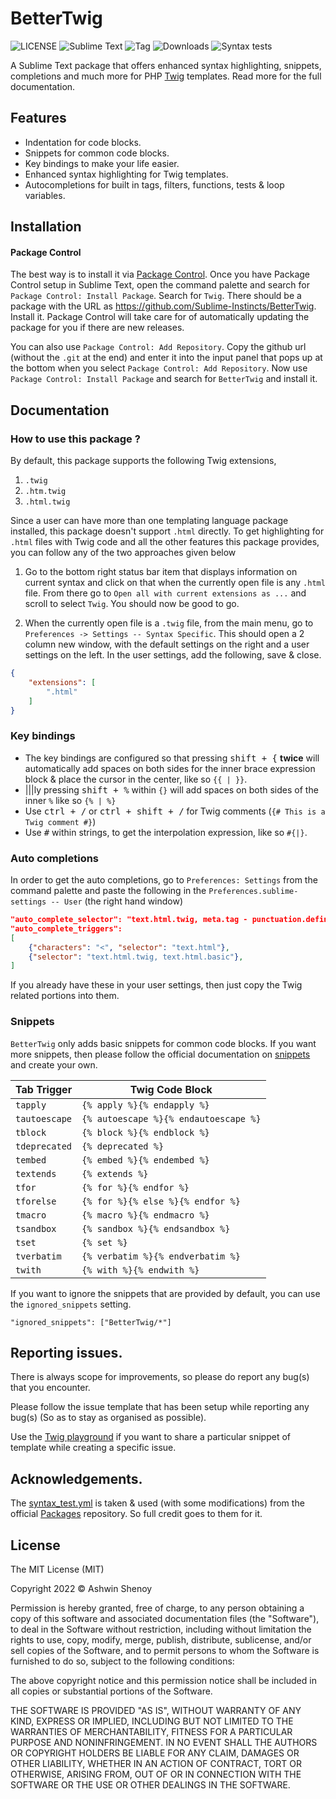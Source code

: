 # BetterTwig

![LICENSE](https://img.shields.io/badge/LICENSE-MIT-green?style=for-the-badge) ![Sublime Text](https://img.shields.io/badge/ST-Build%203092+-orange?style=for-the-badge&logo=sublime-text) ![Tag](https://img.shields.io/github/v/tag/Sublime-Instincts/BetterTwig?style=for-the-badge&logo=github&sort=semver) ![Downloads](https://img.shields.io/packagecontrol/dt/Twig?style=for-the-badge)
![Syntax tests](https://img.shields.io/github/workflow/status/Sublime-Instincts/BetterTwig/syntax_test?color=green&label=Syntax%20Tests&logo=github&logoColor=white&style=for-the-badge)

A Sublime Text package that offers enhanced syntax highlighting, snippets, completions and much more for PHP [Twig](https://twig.symfony.com/) templates. Read more for the full documentation.

## Features

- Indentation for code blocks.
- Snippets for common code blocks.
- Key bindings to make your life easier.
- Enhanced syntax highlighting for Twig templates.
- Autocompletions for built in tags, filters, functions, tests & loop variables.

## Installation

#### Package Control
The best way is to install it via [Package Control](https://packagecontrol.io/). Once you have Package Control setup in Sublime Text, open the command palette and search for `Package Control: Install Package`. Search for `Twig`. There should be a package with the URL as https://github.com/Sublime-Instincts/BetterTwig. Install it. Package Control will take care for of automatically updating the package for you if there are new releases.

You can also use `Package Control: Add Repository`. Copy the github url (without the `.git` at the end) and enter it into the input panel that pops up at the bottom when you select `Package Control: Add Repository`. Now use `Package Control: Install Package` and search for `BetterTwig` and install it.

## Documentation

### How to use this package ?

By default, this package supports the following Twig extensions,

1. `.twig`
2. `.htm.twig`
3. `.html.twig`

Since a user can have more than one templating language package installed, this package doesn't support `.html` directly. To get highlighting for `.html` files with Twig code and all the other features this package provides, you can follow any of the two approaches given below 

1. Go to the bottom right status bar item that displays information on current syntax and click on that when the currently open file is any `.html` file. From there go to `Open all with current extensions as ...` and scroll to select `Twig`. You should now be good to go.

2. When the currently open file is a `.twig` file, from the main menu, go to `Preferences -> Settings -- Syntax Specific`. This should open a 2 column new window, with the default settings on the right and a user settings on the left. In the user settings, add the following, save & close.

```json
{
    "extensions": [
        ".html"
    ]
}
``` 

### Key bindings

- The key bindings are configured so that pressing <kbd>shift + {</kbd> **twice** will automatically add spaces on both sides for the inner brace expression block & place the cursor in the center, like so `{{ | }}`.
- |||ly pressing <kbd>shift + %</kbd> within `{}` will add spaces on both sides of the inner `%` like so `{% | %}`
- Use <kbd>ctrl + /</kbd> or <kbd>ctrl + shift + /</kbd> for Twig comments (`{# This is a Twig comment #}`)
- Use <kbd>#</kbd> within strings, to get the interpolation expression, like so `#{|}`.

### Auto completions
In order to get the auto completions, go to `Preferences: Settings` from the command palette and paste the following in the `Preferences.sublime-settings -- User` (the right hand window)

```json
"auto_complete_selector": "text.html.twig, meta.tag - punctuation.definition.tag.begin, source - comment - string.quoted.double.block - string.quoted.single.block - string.unquoted.heredoc",
"auto_complete_triggers":
[
    {"characters": "<", "selector": "text.html"},
    {"selector": "text.html.twig, text.html.basic"},
]
```

If you already have these in your user settings, then just copy the Twig related portions into them.

### Snippets

`BetterTwig` only adds basic snippets for common code blocks. If you want more snippets, then please follow the official documentation on
[snippets](https://www.sublimetext.com/docs/completions.html#snippets) and create your own.

| **Tab Trigger** |          **Twig Code Block**          |
|-----------------|---------------------------------------|
| `tapply`        | `{% apply %}{% endapply %}`           |
| `tautoescape`   | `{% autoescape %}{% endautoescape %}` |
| `tblock`        | `{% block %}{% endblock %}`           |
| `tdeprecated`   | `{% deprecated %}`                    |
| `tembed`        | `{% embed %}{% endembed %}`           |
| `textends`      | `{% extends %}`                       |
| `tfor`          | `{% for %}{% endfor %}`               |
| `tforelse`      | `{% for %}{% else %}{% endfor %}`     |
| `tmacro`        | `{% macro %}{% endmacro %}`           |
| `tsandbox`      | `{% sandbox %}{% endsandbox %}`       |
| `tset`          | `{% set %}`                           |
| `tverbatim`     | `{% verbatim %}{% endverbatim %}`     |
| `twith`         | `{% with %}{% endwith %}`             |

If you want to ignore the snippets that are provided by default, you can use the `ignored_snippets` setting.

`"ignored_snippets": ["BetterTwig/*"]`

## Reporting issues.

There is always scope for improvements, so please do report any bug(s) that you encounter.

Please follow the issue template that has been setup while reporting any bug(s) (So as to stay as organised as possible).

Use the [Twig playground](https://twigfiddle.com/) if you want to share a particular snippet of template while creating a specific issue.

## Acknowledgements.

The [syntax_test.yml](https://github.com/Sublime-Instincts/BetterTwig/.github/workflows/syntax_test.yml) is taken & used (with some modifications) from the official [Packages](https://github.com/sublimehq/Packages) repository. So full credit goes to them for it.

## License
The MIT License (MIT)

Copyright 2022 &copy; Ashwin Shenoy

Permission is hereby granted, free of charge, to any person obtaining a copy of this software and associated documentation files (the "Software"), to deal in the Software without restriction, including without limitation the rights to use, copy, modify, merge, publish, distribute, sublicense, and/or sell copies of the Software, and to permit persons to whom the Software is furnished to do so, subject to the following conditions:

The above copyright notice and this permission notice shall be included in all copies or substantial portions of the Software.

THE SOFTWARE IS PROVIDED "AS IS", WITHOUT WARRANTY OF ANY KIND, EXPRESS OR IMPLIED, INCLUDING BUT NOT LIMITED TO THE WARRANTIES OF MERCHANTABILITY, FITNESS FOR A PARTICULAR PURPOSE AND NONINFRINGEMENT. IN NO EVENT SHALL THE AUTHORS OR COPYRIGHT HOLDERS BE LIABLE FOR ANY CLAIM, DAMAGES OR OTHER LIABILITY, WHETHER IN AN ACTION OF CONTRACT, TORT OR OTHERWISE, ARISING FROM, OUT OF OR IN CONNECTION WITH THE SOFTWARE OR THE USE OR OTHER DEALINGS IN THE SOFTWARE.
